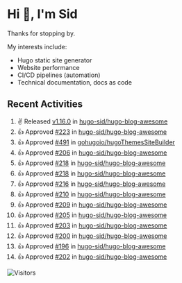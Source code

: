 # Hi 👋, I'm Sid

Thanks for stopping by. 

My interests include:
- Hugo static site generator
- Website performance
- CI/CD pipelines (automation)
- Technical documentation, docs as code


## Recent Activities

<!--RECENT_ACTIVITY:start-->
1. ✌️ Released [v1.16.0](https://github.com/hugo-sid/hugo-blog-awesome/releases/tag/v1.16.0) in [hugo-sid/hugo-blog-awesome](https://github.com/hugo-sid/hugo-blog-awesome)<br>
2. 👍 Approved [#223](https://github.com/hugo-sid/hugo-blog-awesome/pull/223#pullrequestreview-2268407881) in [hugo-sid/hugo-blog-awesome](https://github.com/hugo-sid/hugo-blog-awesome)<br>
3. 👍 Approved [#491](https://github.com/gohugoio/hugoThemesSiteBuilder/pull/491#pullrequestreview-2259214296) in [gohugoio/hugoThemesSiteBuilder](https://github.com/gohugoio/hugoThemesSiteBuilder)<br>
4. 👍 Approved [#206](https://github.com/hugo-sid/hugo-blog-awesome/pull/206#pullrequestreview-2254988946) in [hugo-sid/hugo-blog-awesome](https://github.com/hugo-sid/hugo-blog-awesome)<br>
5. 👍 Approved [#218](https://github.com/hugo-sid/hugo-blog-awesome/pull/218#pullrequestreview-2214577957) in [hugo-sid/hugo-blog-awesome](https://github.com/hugo-sid/hugo-blog-awesome)<br>
6. 👍 Approved [#218](https://github.com/hugo-sid/hugo-blog-awesome/pull/218#pullrequestreview-2214577957) in [hugo-sid/hugo-blog-awesome](https://github.com/hugo-sid/hugo-blog-awesome)<br>
7. 👍 Approved [#216](https://github.com/hugo-sid/hugo-blog-awesome/pull/216#pullrequestreview-2214574878) in [hugo-sid/hugo-blog-awesome](https://github.com/hugo-sid/hugo-blog-awesome)<br>
8. 👍 Approved [#210](https://github.com/hugo-sid/hugo-blog-awesome/pull/210#pullrequestreview-2193225748) in [hugo-sid/hugo-blog-awesome](https://github.com/hugo-sid/hugo-blog-awesome)<br>
9. 👍 Approved [#209](https://github.com/hugo-sid/hugo-blog-awesome/pull/209#pullrequestreview-2191220223) in [hugo-sid/hugo-blog-awesome](https://github.com/hugo-sid/hugo-blog-awesome)<br>
10. 👍 Approved [#205](https://github.com/hugo-sid/hugo-blog-awesome/pull/205#pullrequestreview-2182460818) in [hugo-sid/hugo-blog-awesome](https://github.com/hugo-sid/hugo-blog-awesome)<br>
11. 👍 Approved [#203](https://github.com/hugo-sid/hugo-blog-awesome/pull/203#pullrequestreview-2182455860) in [hugo-sid/hugo-blog-awesome](https://github.com/hugo-sid/hugo-blog-awesome)<br>
12. 👍 Approved [#200](https://github.com/hugo-sid/hugo-blog-awesome/pull/200#pullrequestreview-2182454258) in [hugo-sid/hugo-blog-awesome](https://github.com/hugo-sid/hugo-blog-awesome)<br>
13. 👍 Approved [#196](https://github.com/hugo-sid/hugo-blog-awesome/pull/196#pullrequestreview-2182453147) in [hugo-sid/hugo-blog-awesome](https://github.com/hugo-sid/hugo-blog-awesome)<br>
14. 👍 Approved [#202](https://github.com/hugo-sid/hugo-blog-awesome/pull/202#pullrequestreview-2182452095) in [hugo-sid/hugo-blog-awesome](https://github.com/hugo-sid/hugo-blog-awesome)<br>
<!--RECENT_ACTIVITY:end-->

![Visitors](https://api.visitorbadge.io/api/visitors?path=https%3A%2F%2Fgithub.com%2Fhugo-sid%2Fhugo-sid&countColor=%2337d67a&style=flat&labelStyle=upper)
